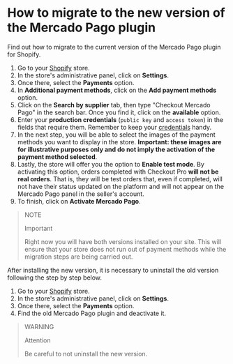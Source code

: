 # How to migrate to the new version of the Mercado Pago plugin

Find out how to migrate to the current version of the Mercado Pago plugin for Shopify.

1. Go to your [Shopify](https://accounts.shopify.com/store-login) store.
2. In the store's administrative panel, click on **Settings**.
3. Once there, select the **Payments** option. 
4. In **Additional payment methods**, click on the **Add payment methods** option.
5. Click on the **Search by supplier** tab, then type "Checkout Mercado Pago" in the search bar. Once you find it, click on the **available** option.
6. Enter your **production credentials** (`public key` and `access token`) in the fields that require them. Remember to keep your [credentials](/developers/en/docs/shopify/additional-content/credentials) handy.
7. In the next step, you will be able to select the images of the payment methods you want to display in the store. **Important: these images are for illustrative purposes only and do not imply the activation of the payment method selected**.
8. Lastly, the store will offer you the option to **Enable test mode**. By activating this option, orders completed with Checkout Pro **will not be real orders**. That is, they will be test orders that, even if completed, will not have their status updated on the platform and will not appear on the Mercado Pago panel in the seller's account.
9. To finish, click on **Activate Mercado Pago**.

> NOTE
>
> Important
>
> Right now you will have both versions installed on your site. This will ensure that your store does not run out of payment methods while the migration steps are being carried out.

After installing the new version, it is necessary to uninstall the old version following the step by step below.

1. Go to your [Shopify](https://accounts.shopify.com/store-login) store.
2. In the store's administrative panel, click on **Settings**.
3. Once there, select the **Payments** option. 
4. Find the old Mercado Pago plugin and deactivate it.

> WARNING
>
> Attention
>
> Be careful to not uninstall the new version.